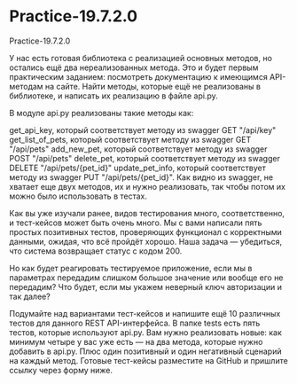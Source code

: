 # Practice-19.7.2.0
Practice-19.7.2.0

У нас есть готовая библиотека с реализацией основных методов, но остались ещё два нереализованных метода. Это и будет первым практическим заданием: посмотреть документацию к имеющимся API-методам на сайте. Найти методы, которые ещё не реализованы в библиотеке, и написать их реализацию в файле api.py.

В модуле api.py реализованы такие методы как:

get_api_key, который соответствует методу из swagger GET "/api/key"
get_list_of_pets, который соответствует методу из swagger GET "/api/pets"
add_new_pet, который соответствует методу из swagger POST "/api/pets"
delete_pet, который соответствует методу из swagger DELETE "/api/pets/{pet_id}"
update_pet_info, который соответствует методу из swagger PUT "/api/pets/{pet_id}".
Как видно из swagger, не хватает еще двух методов, их и нужно реализовать, так чтобы потом их можно было использовать в тестах.

Как вы уже изучали ранее, видов тестирования много, соответственно, и тест-кейсов может быть очень много. Мы с вами написали пять простых позитивных тестов, проверяющих функционал с корректными данными, ожидая, что всё пройдёт хорошо. Наша задача — убедиться, что система возвращает статус с кодом 200.

Но как будет реагировать тестируемое приложение, если мы в параметрах передадим слишком большое значение или вообще его не передадим? Что будет, если мы укажем неверный ключ авторизации и так далее?

Подумайте над вариантами тест-кейсов и напишите ещё 10 различных тестов для данного REST API-интерфейса. В папке tests есть пять тестов, которые используют api.py. Вам нужно реализовать новые: как минимум четыре у вас уже есть — на два метода, которые нужно добавить в api.py. Плюс один позитивный и один негативный сценарий на каждый метод. Готовые тест-кейсы разместите на GitHub и пришлите ссылку через форму ниже.
